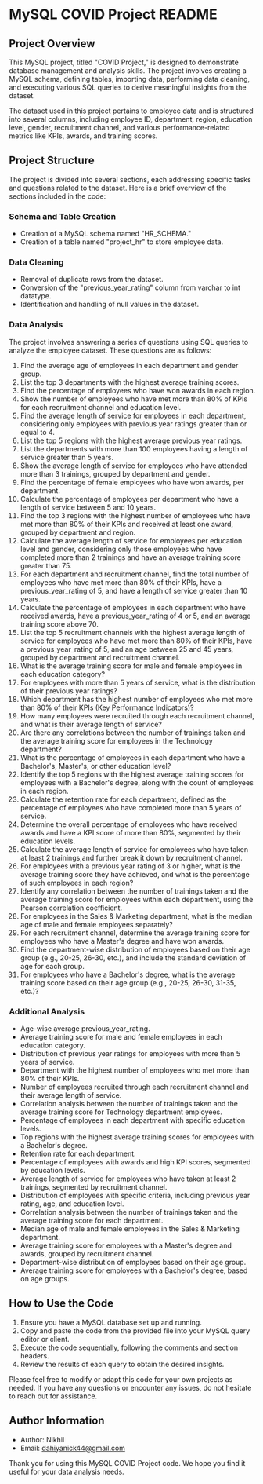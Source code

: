 # MySQL COVID Project README

## Project Overview
This MySQL project, titled "COVID Project," is designed to demonstrate database management and analysis skills. The project involves creating a MySQL schema, defining tables, importing data, performing data cleaning, and executing various SQL queries to derive meaningful insights from the dataset.

The dataset used in this project pertains to employee data and is structured into several columns, including employee ID, department, region, education level, gender, recruitment channel, and various performance-related metrics like KPIs, awards, and training scores.

## Project Structure
The project is divided into several sections, each addressing specific tasks and questions related to the dataset. Here is a brief overview of the sections included in the code:

### Schema and Table Creation
- Creation of a MySQL schema named "HR_SCHEMA."
- Creation of a table named "project_hr" to store employee data.

### Data Cleaning
- Removal of duplicate rows from the dataset.
- Conversion of the "previous_year_rating" column from varchar to int datatype.
- Identification and handling of null values in the dataset.

### Data Analysis
The project involves answering a series of questions using SQL queries to analyze the employee dataset. These questions are as follows:

1. Find the average age of employees in each department and gender group.
2. List the top 3 departments with the highest average training scores.
3. Find the percentage of employees who have won awards in each region.
4. Show the number of employees who have met more than 80% of KPIs for each recruitment channel and education level.
5. Find the average length of service for employees in each department, considering only employees with previous year ratings greater than or equal to 4.
6. List the top 5 regions with the highest average previous year ratings.
7. List the departments with more than 100 employees having a length of service greater than 5 years.
8. Show the average length of service for employees who have attended more than 3 trainings, grouped by department and gender.
9. Find the percentage of female employees who have won awards, per department.
10. Calculate the percentage of employees per department who have a length of service between 5 and 10 years.
11. Find the top 3 regions with the highest number of employees who have met more than 80% of their KPIs and received at least one award, grouped by department and region.
12. Calculate the average length of service for employees per education level and gender, considering only those employees who have completed more than 2 trainings and have an average training score greater than 75.
13. For each department and recruitment channel, find the total number of employees who have met more than 80% of their KPIs, have a previous_year_rating of 5, and have a length of service greater than 10 years.
14. Calculate the percentage of employees in each department who have received awards, have a previous_year_rating of 4 or 5, and an average training score above 70.
15. List the top 5 recruitment channels with the highest average length of service for employees who have met more than 80% of their KPIs, have a previous_year_rating of 5, and an age between 25 and 45 years, grouped by department and recruitment channel.
16. What is the average training score for male and female employees in each education category?
17. For employees with more than 5 years of service, what is the distribution of their previous year ratings?
18. Which department has the highest number of employees who met more than 80% of their KPIs (Key Performance Indicators)?
19. How many employees were recruited through each recruitment channel, and what is their average length of service?
20. Are there any correlations between the number of trainings taken and the average training score for employees in the Technology department?
21. What is the percentage of employees in each department who have a Bachelor's, Master's, or other education level?
22. Identify the top 5 regions with the highest average training scores for employees with a Bachelor's degree, along with the count of employees in each region.
23. Calculate the retention rate for each department, defined as the percentage of employees who have completed more than 5 years of service.
24. Determine the overall percentage of employees who have received awards and have a KPI score of more than 80%, segmented by their education levels.
25. Calculate the average length of service for employees who have taken at least 2 trainings,and further break it down by recruitment channel.
26. For employees with a previous year rating of 3 or higher, what is the average training score they have achieved, and what is the percentage of such employees in each region?
27. Identify any correlation between the number of trainings taken and the average training score for employees within each department, using the Pearson correlation coefficient.
28. For employees in the Sales & Marketing department, what is the median age of male and female employees separately?
29. For each recruitment channel, determine the average training score for employees who have a Master's degree and have won awards.
30. Find the department-wise distribution of employees based on their age group (e.g., 20-25, 26-30, etc.), and include the standard deviation of age for each group.
31. For employees who have a Bachelor's degree, what is the average training score based on their age group (e.g., 20-25, 26-30, 31-35, etc.)?


### Additional Analysis
- Age-wise average previous_year_rating.
- Average training score for male and female employees in each education category.
- Distribution of previous year ratings for employees with more than 5 years of service.
- Department with the highest number of employees who met more than 80% of their KPIs.
- Number of employees recruited through each recruitment channel and their average length of service.
- Correlation analysis between the number of trainings taken and the average training score for Technology department employees.
- Percentage of employees in each department with specific education levels.
- Top regions with the highest average training scores for employees with a Bachelor's degree.
- Retention rate for each department.
- Percentage of employees with awards and high KPI scores, segmented by education levels.
- Average length of service for employees who have taken at least 2 trainings, segmented by recruitment channel.
- Distribution of employees with specific criteria, including previous year rating, age, and education level.
- Correlation analysis between the number of trainings taken and the average training score for each department.
- Median age of male and female employees in the Sales & Marketing department.
- Average training score for employees with a Master's degree and awards, grouped by recruitment channel.
- Department-wise distribution of employees based on their age group.
- Average training score for employees with a Bachelor's degree, based on age groups.

## How to Use the Code
1. Ensure you have a MySQL database set up and running.
2. Copy and paste the code from the provided file into your MySQL query editor or client.
3. Execute the code sequentially, following the comments and section headers.
4. Review the results of each query to obtain the desired insights.

Please feel free to modify or adapt this code for your own projects as needed. If you have any questions or encounter any issues, do not hesitate to reach out for assistance.

## Author Information
- Author: Nikhil
- Email: dahiyanick44@gmail.com

Thank you for using this MySQL COVID Project code. We hope you find it useful for your data analysis needs.
